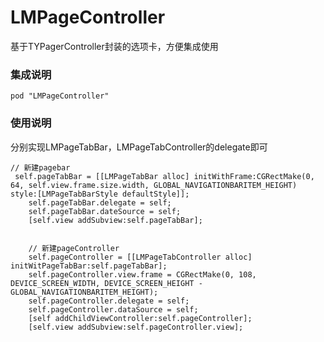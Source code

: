 # LMPageController
基于TYPagerController封装的选项卡，方便集成使用

### 集成说明
    pod "LMPageController"

### 使用说明
分别实现LMPageTabBar，LMPageTabController的delegate即可
```objc
// 新建pagebar
 self.pageTabBar = [[LMPageTabBar alloc] initWithFrame:CGRectMake(0, 64, self.view.frame.size.width, GLOBAL_NAVIGATIONBARITEM_HEIGHT) style:[LMPageTabBarStyle defaultStyle]];
    self.pageTabBar.delegate = self;
    self.pageTabBar.dateSource = self;
    [self.view addSubview:self.pageTabBar];
    
    
    // 新建pageController
    self.pageController = [[LMPageTabController alloc] initWitPageTabBar:self.pageTabBar];
    self.pageController.view.frame = CGRectMake(0, 108, DEVICE_SCREEN_WIDTH, DEVICE_SCREEN_HEIGHT - GLOBAL_NAVIGATIONBARITEM_HEIGHT);
    self.pageController.delegate = self;
    self.pageController.dataSource = self;
    [self addChildViewController:self.pageController];
    [self.view addSubview:self.pageController.view];
```
